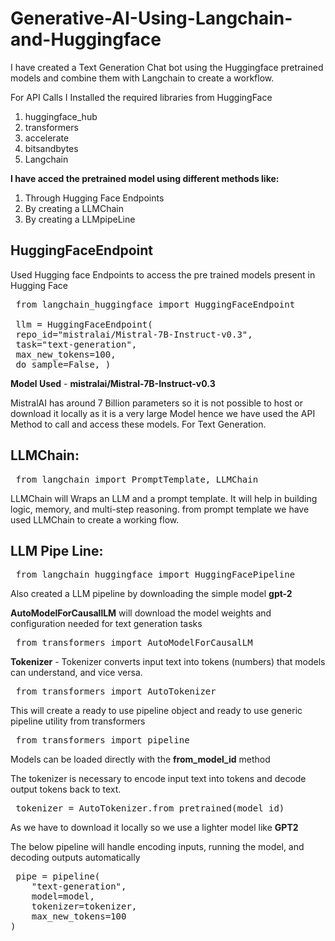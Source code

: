 # Generative-AI-Using-Langchain-and-Huggingface

I have created a Text Generation Chat bot using the Huggingface pretrained models and combine them with Langchain to create a workflow.

For API Calls I Installed the required libraries from HuggingFace

 1. huggingface_hub
 2. transformers
 3. accelerate
 4. bitsandbytes
 5. Langchain


**I have acced the pretrained model using different methods like:**

1. Through Hugging Face Endpoints
2. By creating a LLMChain
3. By creating a LLMpipeLine


## HuggingFaceEndpoint

Used Hugging face Endpoints to access the pre trained models present in Hugging Face

<pre> from langchain_huggingface import HuggingFaceEndpoint
 
 llm = HuggingFaceEndpoint(
 repo_id="mistralai/Mistral-7B-Instruct-v0.3",
 task="text-generation",
 max_new_tokens=100,
 do_sample=False, ) </pre>


**Model Used** - **mistralai/Mistral-7B-Instruct-v0.3**

MistralAI has around 7 Billion parameters so it is not possible to host or download it locally as it is a very large Model hence we have used the API Method to call and access these models. For Text Generation.

## LLMChain: 

<pre> from langchain import PromptTemplate, LLMChain </pre>

LLMChain will Wraps an LLM and a prompt template.
It will help in building logic, memory, and multi-step reasoning.
from prompt template  we have used LLMChain to create a working flow.

## LLM Pipe Line:

<pre> from langchain_huggingface import HuggingFacePipeline </pre>

Also created a LLM pipeline by downloading the simple model **gpt-2**

**AutoModelForCausallLM** will download the model weights and configuration needed for text generation tasks

<pre> from transformers import AutoModelForCausalLM </pre>

**Tokenizer** - Tokenizer converts input text into tokens (numbers) that models can understand, and vice versa.

<pre> from transformers import AutoTokenizer </pre>

This will create a ready to use pipeline object and ready to use generic pipeline utility from transformers

<pre> from transformers import pipeline </pre>

Models can be loaded directly with the **from_model_id** method

The tokenizer is necessary to encode input text into tokens and decode output tokens back to text.

<pre> tokenizer = AutoTokenizer.from_pretrained(model_id) </pre>

As we have to download it locally so we use a lighter model like  **GPT2**

The below pipeline will handle encoding inputs, running the model, and decoding outputs automatically
<pre> pipe = pipeline(
    "text-generation",
    model=model,
    tokenizer=tokenizer,
    max_new_tokens=100
)
</pre>
